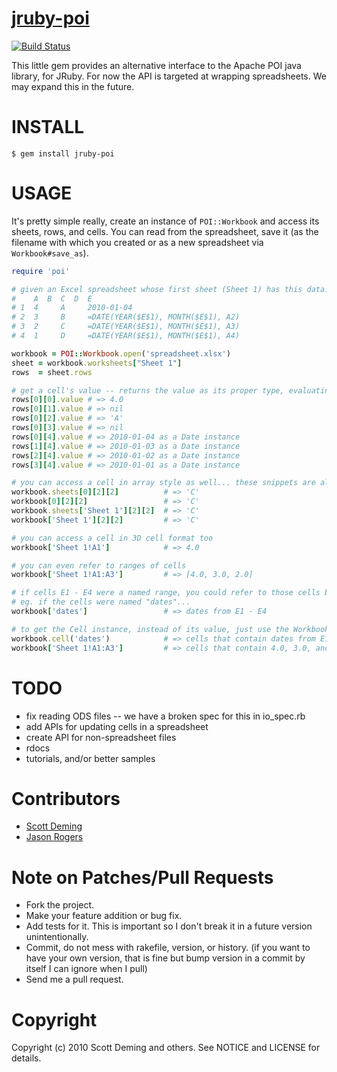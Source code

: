 [jruby-poi](http://github.com/kameeoze/jruby-poi)
=========

[![Build Status](https://secure.travis-ci.org/kameeoze/jruby-poi.svg)](http://travis-ci.org/kameeoze/jruby-poi)

This little gem provides an alternative interface to the Apache POI java library, for JRuby. For now the API is targeted at wrapping spreadsheets. We may expand this in the future.

INSTALL
=======

```
$ gem install jruby-poi
```

USAGE
=====
It's pretty simple really, create an instance of `POI::Workbook` and access its sheets, rows, and cells. You can read from the spreadsheet, save it (as the filename with which you created or as a new spreadsheet via `Workbook#save_as`).

```ruby
require 'poi'

# given an Excel spreadsheet whose first sheet (Sheet 1) has this data:
#    A  B  C  D  E        
# 1  4     A     2010-01-04
# 2  3     B     =DATE(YEAR($E$1), MONTH($E$1), A2)
# 3  2     C     =DATE(YEAR($E$1), MONTH($E$1), A3)
# 4  1     D     =DATE(YEAR($E$1), MONTH($E$1), A4)

workbook = POI::Workbook.open('spreadsheet.xlsx')
sheet = workbook.worksheets["Sheet 1"]
rows  = sheet.rows

# get a cell's value -- returns the value as its proper type, evaluating formulas if need be
rows[0][0].value # => 4.0
rows[0][1].value # => nil
rows[0][2].value # => 'A'
rows[0][3].value # => nil
rows[0][4].value # => 2010-01-04 as a Date instance
rows[1][4].value # => 2010-01-03 as a Date instance
rows[2][4].value # => 2010-01-02 as a Date instance
rows[3][4].value # => 2010-01-01 as a Date instance

# you can access a cell in array style as well... these snippets are all equivalent
workbook.sheets[0][2][2]          # => 'C'
workbook[0][2][2]                 # => 'C'
workbook.sheets['Sheet 1'][2][2]  # => 'C'
workbook['Sheet 1'][2][2]         # => 'C'

# you can access a cell in 3D cell format too
workbook['Sheet 1!A1']            # => 4.0

# you can even refer to ranges of cells
workbook['Sheet 1!A1:A3']         # => [4.0, 3.0, 2.0]

# if cells E1 - E4 were a named range, you could refer to those cells by its name
# eg. if the cells were named "dates"...
workbook['dates']                 # => dates from E1 - E4

# to get the Cell instance, instead of its value, just use the Workbook#cell method
workbook.cell('dates')            # => cells that contain dates from E1 to E4
workbook['Sheet 1!A1:A3']         # => cells that contain 4.0, 3.0, and 2.0
```

TODO
====
* fix reading ODS files -- we have a broken spec for this in io_spec.rb
* add APIs for updating cells in a spreadsheet
* create API for non-spreadsheet files
* rdocs
* tutorials, and/or better samples

Contributors
============

* [Scott Deming](http://github.com/sdeming)
* [Jason Rogers](http://github.com/jacaetevha)

Note on Patches/Pull Requests
=============================
 
* Fork the project.
* Make your feature addition or bug fix.
* Add tests for it. This is important so I don't break it in a future version unintentionally.
* Commit, do not mess with rakefile, version, or history.
  (if you want to have your own version, that is fine but bump version in a commit by itself I can ignore when I pull)
* Send me a pull request. 

Copyright
=========

Copyright (c) 2010 Scott Deming and others.
See NOTICE and LICENSE for details.

